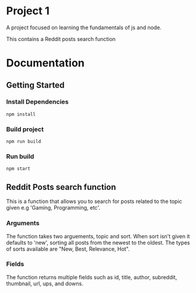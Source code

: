 # Project 1
A project focused on learning the fundamentals of js and node.

This contains a Reddit posts search function

# Documentation

## Getting Started

### Install Dependencies
```
npm install
``` 
### Build project
```
npm run build
```
### Run build
```
npm start
```

## Reddit Posts search function
This is a function that allows you to search for posts related to the topic given e.g 'Gaming, Programming, etc'.

### Arguments
The function takes two arguements, topic and sort. When sort isn't given it defaults to 'new', sorting all posts from the newest to the oldest.
The types of sorts available are "New, Best, Relevance, Hot".

### Fields
The function returns multiple fields such as  id, title, author, subreddit, thumbnail, url, ups, and downs.

